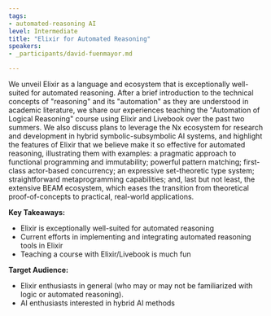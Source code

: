 ```yaml
---
tags:
- automated-reasoning AI
level: Intermediate
title: "Elixir for Automated Reasoning"
speakers:
- _participants/david-fuenmayor.md

---
```

We unveil Elixir as a language and ecosystem that is exceptionally well-suited for automated reasoning. After a brief introduction to the technical concepts of "reasoning" and its "automation" as they are understood in academic literature, we share our experiences teaching the "Automation of Logical Reasoning" course using Elixir and Livebook over the past two summers. We also discuss plans to leverage the Nx ecosystem for research and development in hybrid symbolic-subsymbolic AI systems, and highlight the features of Elixir that we believe make it so effective for automated reasoning, illustrating them with examples: a pragmatic approach to functional programming and immutability; powerful pattern matching; first-class actor-based concurrency; an expressive set-theoretic type system; straightforward metaprogramming capabilities; and, last but not least, the extensive BEAM ecosystem, which eases the transition from theoretical proof-of-concepts to practical, real-world applications.

**Key Takeaways:**
- Elixir is exceptionally well-suited for automated reasoning
- Current efforts in implementing and integrating automated reasoning tools in Elixir
- Teaching a course with Elixir/Livebook is much fun

**Target Audience:**
- Elixir enthusiasts in general (who may or may not be familiarized with logic or automated reasoning).
- AI enthusiasts interested in hybrid AI methods
